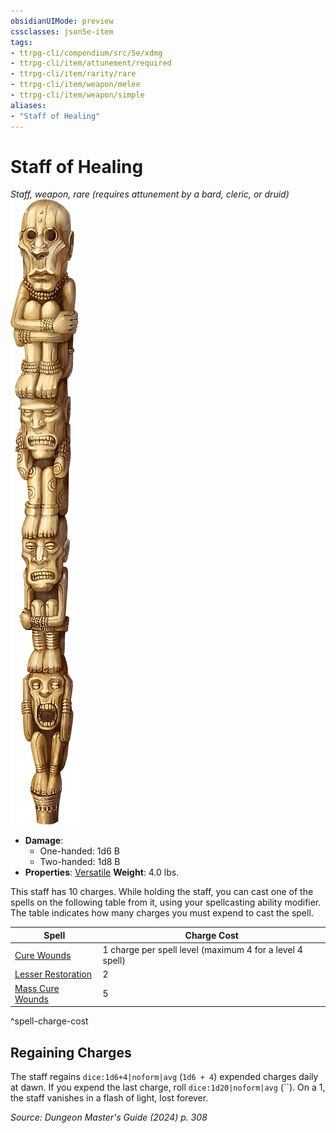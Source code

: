 ```yaml
---
obsidianUIMode: preview
cssclasses: json5e-item
tags:
- ttrpg-cli/compendium/src/5e/xdmg
- ttrpg-cli/item/attunement/required
- ttrpg-cli/item/rarity/rare
- ttrpg-cli/item/weapon/melee
- ttrpg-cli/item/weapon/simple
aliases: 
- "Staff of Healing"
---
```

# Staff of Healing
*Staff, weapon, rare (requires attunement by a bard, cleric, or druid)*  
![](3-Compendium/items/img/staff-of-healing.webp#right)

- **Damage**:
  - One-handed: 1d6 B
  - Two-handed: 1d8 B
- **Properties**: [Versatile](3-Compendium/rules/item-properties.md#Versatile)
**Weight**: 4.0 lbs.

This staff has 10 charges. While holding the staff, you can cast one of the spells on the following table from it, using your spellcasting ability modifier. The table indicates how many charges you must expend to cast the spell.

| Spell | Charge Cost |
|-------|-------------|
| [Cure Wounds](3-Compendium/spells/cure-wounds-xphb.md) | 1 charge per spell level (maximum 4 for a level 4 spell) |
| [Lesser Restoration](3-Compendium/spells/lesser-restoration-xphb.md) | 2 |
| [Mass Cure Wounds](3-Compendium/spells/mass-cure-wounds-xphb.md) | 5 |
^spell-charge-cost

## Regaining Charges

The staff regains `dice:1d6+4|noform|avg` (`1d6 + 4`) expended charges daily at dawn. If you expend the last charge, roll `dice:1d20|noform|avg` (``). On a 1, the staff vanishes in a flash of light, lost forever.

*Source: Dungeon Master's Guide (2024) p. 308*